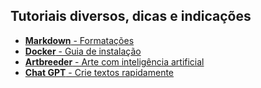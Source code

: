 ## Tutoriais diversos, dicas e indicações

* [**Markdown** - Formatações](docs/formata%C3%A7%C3%A3o_markdown.md)
* [**Docker** - Guia de instalação](docs/docker.md)
* [**Artbreeder** - Arte com inteligência artificial](docs/artbreeder.md)
* [**Chat GPT** - Crie textos rapidamente](docs/chatgpt.md)